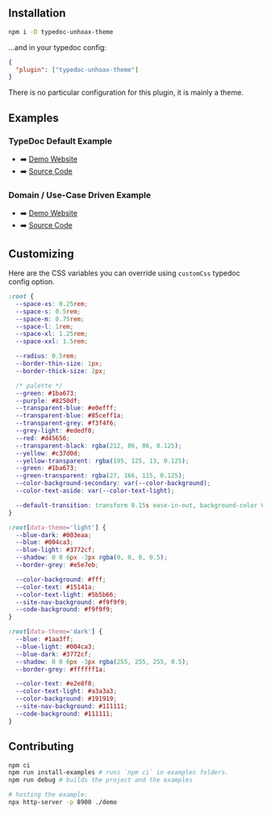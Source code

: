 ## Installation

```sh
npm i -D typedoc-unhoax-theme
```

…and in your typedoc config:

```json
{
  "plugin": ["typedoc-unhoax-theme"]
}
```

There is no particular configuration for this plugin, it is mainly a theme.

## Examples

### TypeDoc Default Example

- ➡️ [Demo Website](https://sacdenoeuds.github.io/typedoc-unhoax-theme/typedoc-default/)
- ➡️ [Source Code](https://github.com/SacDeNoeuds/typedoc-unhoax-theme/tree/main/examples/typedoc-default)

### Domain / Use-Case Driven Example

- ➡️ [Demo Website](https://sacdenoeuds.github.io/typedoc-unhoax-theme/ddd/)
- ➡️ [Source Code](https://github.com/SacDeNoeuds/typedoc-unhoax-theme/tree/main/examples/ddd)

## Customizing

Here are the CSS variables you can override using `customCss` typedoc config option.

```css
:root {
  --space-xs: 0.25rem;
  --space-s: 0.5rem;
  --space-m: 0.75rem;
  --space-l: 1rem;
  --space-xl: 1.25rem;
  --space-xxl: 1.5rem;

  --radius: 0.5rem;
  --border-thin-size: 1px;
  --border-thick-size: 2px;

  /* palette */
  --green: #1ba673;
  --purple: #8250df;
  --transparent-blue: #e0efff;
  --transparent-blue: #85ceff1a;
  --transparent-grey: #f3f4f6;
  --grey-light: #ededf0;
  --red: #d45656;
  --transparent-black: rgba(212, 86, 86, 0.125);
  --yellow: #c37d0d;
  --yellow-transparent: rgba(195, 125, 13, 0.125);
  --green: #1ba673;
  --green-transparent: rgba(27, 166, 115, 0.125);
  --color-background-secondary: var(--color-background);
  --color-text-aside: var(--color-text-light);

  --default-transition: transform 0.15s ease-in-out, background-color 0.15s ease-in-out, color 0.15s ease-in-out;
}

:root[data-theme='light'] {
  --blue-dark: #003eaa;
  --blue: #004ca3;
  --blue-light: #3772cf;
  --shadow: 0 0 6px -3px rgba(0, 0, 0, 0.5);
  --border-grey: #e5e7eb;

  --color-background: #fff;
  --color-text: #15141a;
  --color-text-light: #5b5b66;
  --site-nav-background: #f9f9f9;
  --code-background: #f9f9f9;
}

:root[data-theme='dark'] {
  --blue: #1aa3ff;
  --blue-light: #004ca3;
  --blue-dark: #3772cf;
  --shadow: 0 0 6px -3px rgba(255, 255, 255, 0.5);
  --border-grey: #ffffff1a;

  --color-text: #e2e8f0;
  --color-text-light: #a3a3a3;
  --color-background: #191919;
  --site-nav-background: #111111;
  --code-background: #111111;
}
```

## Contributing

```sh
npm ci
npm run install-examples # runs `npm ci` in examples folders.
npm run debug # builds the project and the examples

# hosting the example:
npx http-server -p 8900 ./demo
```
